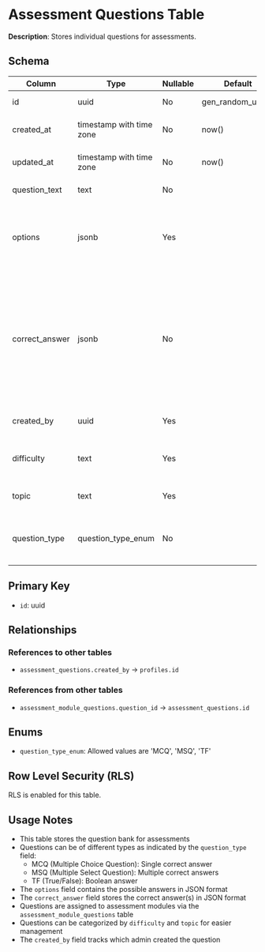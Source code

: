 # Assessment Questions Table

**Description**: Stores individual questions for assessments.

## Schema

| Column | Type | Nullable | Default | Description |
|--------|------|----------|---------|-------------|
| id | uuid | No | gen_random_uuid() | Unique identifier for the question. |
| created_at | timestamp with time zone | No | now() | Timestamp when the question was created. |
| updated_at | timestamp with time zone | No | now() | Timestamp when the question was last updated. |
| question_text | text | No | | The text content of the question. |
| options | jsonb | Yes | | Possible answer choices. Recommended structure: [{ "id": "opt1", "text": "Option 1 Text" }, ...] |
| correct_answer | jsonb | No | | The correct answer(s). Recommended structure depends on question_type: MCQ/TF: { "answer": "correct_option_id \| boolean" }, MSQ: { "answers": ["id1", "id2"] } |
| created_by | uuid | Yes | | The user who created the question. |
| difficulty | text | Yes | | Difficulty level of the question (e.g., easy, medium, hard). |
| topic | text | Yes | | Subject/topic the question belongs to. |
| question_type | question_type_enum | No | | Type of question (MCQ: Multiple Choice, MSQ: Multiple Select, TF: True/False). |

## Primary Key

- `id`: uuid

## Relationships

### References to other tables

- `assessment_questions.created_by` → `profiles.id`

### References from other tables

- `assessment_module_questions.question_id` → `assessment_questions.id`

## Enums

- `question_type_enum`: Allowed values are 'MCQ', 'MSQ', 'TF'

## Row Level Security (RLS)

RLS is enabled for this table.

## Usage Notes

- This table stores the question bank for assessments
- Questions can be of different types as indicated by the `question_type` field:
  - MCQ (Multiple Choice Question): Single correct answer
  - MSQ (Multiple Select Question): Multiple correct answers
  - TF (True/False): Boolean answer
- The `options` field contains the possible answers in JSON format
- The `correct_answer` field stores the correct answer(s) in JSON format
- Questions are assigned to assessment modules via the `assessment_module_questions` table
- Questions can be categorized by `difficulty` and `topic` for easier management
- The `created_by` field tracks which admin created the question 